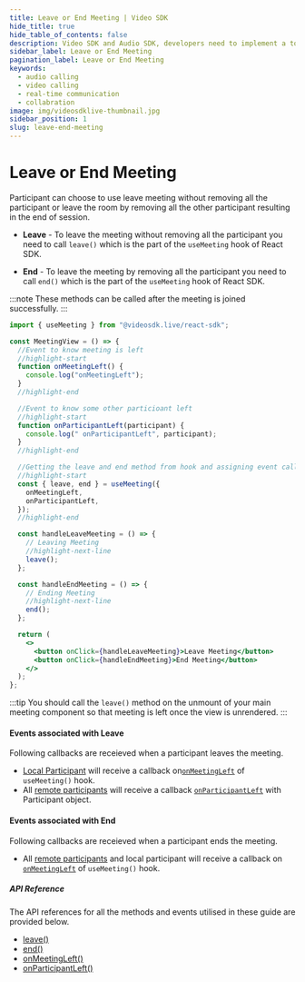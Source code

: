 ```yaml
---
title: Leave or End Meeting | Video SDK
hide_title: true
hide_table_of_contents: false
description: Video SDK and Audio SDK, developers need to implement a token server. This requires efforts on both the front-end and backend.
sidebar_label: Leave or End Meeting
pagination_label: Leave or End Meeting
keywords:
  - audio calling
  - video calling
  - real-time communication
  - collabration
image: img/videosdklive-thumbnail.jpg
sidebar_position: 1
slug: leave-end-meeting
---
```


# Leave or End Meeting

Participant can choose to use leave meeting without removing all the participant or leave the room by removing all the other participant resulting in the end of session.

- **Leave** - To leave the meeting without removing all the participant you need to call `leave()` which is the part of the `useMeeting` hook of React SDK.

- **End** - To leave the meeting by removing all the participant you need to call `end()` which is the part of the `useMeeting` hook of React SDK.

:::note
These methods can be called after the meeting is joined successfully.
:::

```jsx
import { useMeeting } from "@videosdk.live/react-sdk";

const MeetingView = () => {
  //Event to know meeting is left
  //highlight-start
  function onMeetingLeft() {
    console.log("onMeetingLeft");
  }
  //highlight-end

  //Event to know some other particioant left
  //highlight-start
  function onParticipantLeft(participant) {
    console.log(" onParticipantLeft", participant);
  }
  //highlight-end

  //Getting the leave and end method from hook and assigning event callbacks
  //highlight-start
  const { leave, end } = useMeeting({
    onMeetingLeft,
    onParticipantLeft,
  });
  //highlight-end

  const handleLeaveMeeting = () => {
    // Leaving Meeting
    //highlight-next-line
    leave();
  };

  const handleEndMeeting = () => {
    // Ending Meeting
    //highlight-next-line
    end();
  };

  return (
    <>
      <button onClick={handleLeaveMeeting}>Leave Meeting</button>
      <button onClick={handleEndMeeting}>End Meeting</button>
    </>
  );
};
```

:::tip
You should call the `leave()` method on the unmount of your main meeting component so that meeting is left once the view is unrendered.
:::

#### Events associated with Leave

Following callbacks are receieved when a participant leaves the meeting.

- [Local Participant](../concept-and-architecture#2-participant) will receive a callback on[`onMeetingLeft`](/react/api/sdk-reference/use-meeting/events#onmeetingleft) of `useMeeting()` hook.
- All [remote participants](../concept-and-architecture#2-participant) will receive a callback [`onParticipantLeft`](/react/api/sdk-reference/use-meeting/events#onparticipantleft) with Participant object.

#### Events associated with End

Following callbacks are receieved when a participant ends the meeting.

- All [remote participants](../concept-and-architecture#2-participant) and local participant will receive a callback on [`onMeetingLeft`](/react/api/sdk-reference/use-meeting/events#onmeetingleft) of `useMeeting()` hook.

##### API Reference

The API references for all the methods and events utilised in these guide are provided below.

- [leave()](/react/api/sdk-reference/use-meeting/methods#leave)
- [end()](/react/api/sdk-reference/use-meeting/methods#end)
- [onMeetingLeft()](/react/api/sdk-reference/use-meeting/events#onmeetingleft)
- [onParticipantLeft()](/react/api/sdk-reference/use-meeting/events#onparticipantleft)
